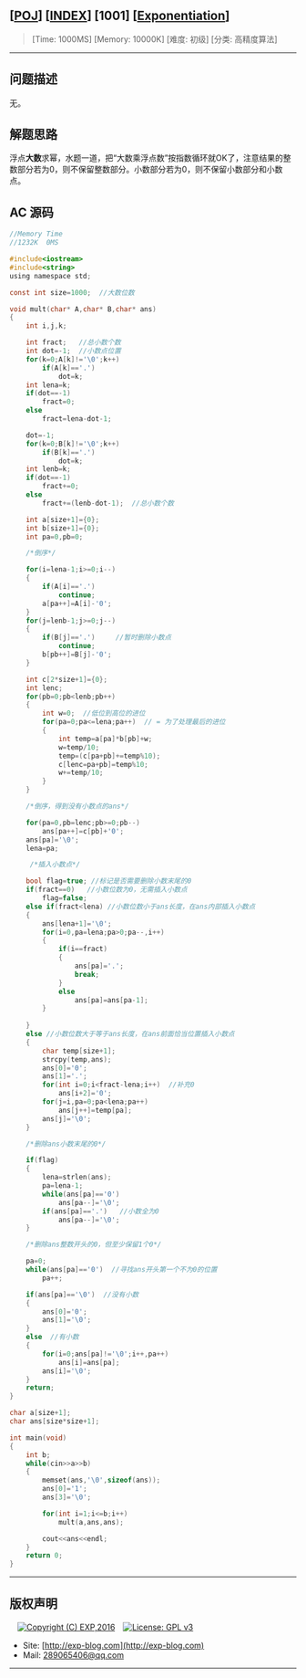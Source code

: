 ## [[POJ](http://poj.org/)] [[INDEX](https://github.com/lyy289065406/POJ-Solving-Reports)] [1001] [[Exponentiation](http://poj.org/problem?id=1001)]

> [Time: 1000MS] [Memory: 10000K] [难度: 初级] [分类: 高精度算法]

------

## 问题描述

无。


## 解题思路

浮点**大数**求幂，水题一道，把“大数乘浮点数”按指数循环就OK了，注意结果的整数部分若为0，则不保留整数部分。小数部分若为0，则不保留小数部分和小数点。


## AC 源码


```c
//Memory Time 
//1232K  0MS 

#include<iostream>
#include<string>
using namespace std;

const int size=1000;  //大数位数

void mult(char* A,char* B,char* ans)
{
	int i,j,k;

	int fract;   //总小数个数
	int dot=-1;  //小数点位置
	for(k=0;A[k]!='\0';k++)
		if(A[k]=='.')
			dot=k;
	int lena=k;
	if(dot==-1)
		fract=0;
	else
		fract=lena-dot-1;

	dot=-1;
	for(k=0;B[k]!='\0';k++)
		if(B[k]=='.')
			dot=k;
	int lenb=k;
	if(dot==-1)
		fract+=0;
	else
		fract+=(lenb-dot-1);  //总小数个数

	int a[size+1]={0};
	int b[size+1]={0};
	int pa=0,pb=0;

	/*倒序*/

	for(i=lena-1;i>=0;i--)
	{
		if(A[i]=='.')
			continue;
		a[pa++]=A[i]-'0';
	}
	for(j=lenb-1;j>=0;j--)
	{
		if(B[j]=='.')     //暂时删除小数点
			continue;
		b[pb++]=B[j]-'0';
	}

	int c[2*size+1]={0};
	int lenc;
	for(pb=0;pb<lenb;pb++)
	{
		int w=0;  //低位到高位的进位
		for(pa=0;pa<=lena;pa++)  // = 为了处理最后的进位
		{
			int temp=a[pa]*b[pb]+w;
			w=temp/10;
			temp=(c[pa+pb]+=temp%10);
			c[lenc=pa+pb]=temp%10;
			w+=temp/10;
		}
	}

	/*倒序，得到没有小数点的ans*/

	for(pa=0,pb=lenc;pb>=0;pb--)
		ans[pa++]=c[pb]+'0';
	ans[pa]='\0';
	lena=pa;

	 /*插入小数点*/

	bool flag=true; //标记是否需要删除小数末尾的0
	if(fract==0)   //小数位数为0，无需插入小数点
		flag=false;
	else if(fract<lena) //小数位数小于ans长度，在ans内部插入小数点
	{
		ans[lena+1]='\0';
		for(i=0,pa=lena;pa>0;pa--,i++)
		{
			if(i==fract)
			{
				ans[pa]='.';
				break;
			}
			else
				ans[pa]=ans[pa-1];
		}
				
	}
	else //小数位数大于等于ans长度，在ans前面恰当位置插入小数点
	{
		char temp[size+1];
		strcpy(temp,ans);
		ans[0]='0';
		ans[1]='.';
		for(int i=0;i<fract-lena;i++)  //补充0
			ans[i+2]='0';
		for(j=i,pa=0;pa<lena;pa++)
			ans[j++]=temp[pa];
		ans[j]='\0';
	}

	/*删除ans小数末尾的0*/

	if(flag)
	{
		lena=strlen(ans);
		pa=lena-1;
		while(ans[pa]=='0')
			ans[pa--]='\0';
		if(ans[pa]=='.')   //小数全为0
			ans[pa--]='\0';
	}

	/*删除ans整数开头的0，但至少保留1个0*/

	pa=0;
	while(ans[pa]=='0')  //寻找ans开头第一个不为0的位置
		pa++;

	if(ans[pa]=='\0')  //没有小数
	{
		ans[0]='0';
		ans[1]='\0';
	}
	else  //有小数
	{
		for(i=0;ans[pa]!='\0';i++,pa++)
			ans[i]=ans[pa];
		ans[i]='\0';
	}
	return;
}

char a[size+1];
char ans[size*size+1];

int main(void)
{
	int b;
	while(cin>>a>>b)
	{
		memset(ans,'\0',sizeof(ans));
		ans[0]='1';
		ans[3]='\0';

		for(int i=1;i<=b;i++)
			mult(a,ans,ans);

		cout<<ans<<endl;
	}
	return 0;
}
```

------

## 版权声明

　[![Copyright (C) EXP,2016](https://img.shields.io/badge/Copyright%20(C)-EXP%202016-blue.svg)](http://exp-blog.com)　[![License: GPL v3](https://img.shields.io/badge/License-GPL%20v3-blue.svg)](https://www.gnu.org/licenses/gpl-3.0)
  

- Site: [http://exp-blog.com](http://exp-blog.com) 
- Mail: <a href="mailto:289065406@qq.com?subject=[EXP's Github]%20Your%20Question%20（请写下您的疑问）&amp;body=What%20can%20I%20help%20you?%20（需要我提供什么帮助吗？）">289065406@qq.com</a>


------
